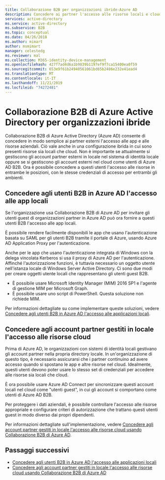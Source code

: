 ```yaml
---
title: Collaborazione B2B per organizzazioni ibride-Azure AD
description: Concedere ai partner l'accesso alle risorse locali e cloud con Collaborazione B2B di Azure AD.
services: active-directory
ms.service: active-directory
ms.subservice: B2B
ms.topic: conceptual
ms.date: 04/26/2018
ms.author: mimart
author: msmimart
manager: celestedg
ms.reviewer: mal
ms.collection: M365-identity-device-management
ms.openlocfilehash: 427f7ad4d6a1b9839b1197ef9f7ca15400ea0f59
ms.sourcegitcommit: 653e9f61b24940561061bd65b2486e232e41ead4
ms.translationtype: MT
ms.contentlocale: it-IT
ms.lasthandoff: 11/21/2019
ms.locfileid: "74272481"
---
```

# <a name="azure-active-directory-b2b-collaboration-for-hybrid-organizations"></a>Collaborazione B2B di Azure Active Directory per organizzazioni ibride

Collaborazione B2B di Azure Active Directory (Azure AD) consente di concedere in modo semplice ai partner esterni l'accesso alle app e alle risorse aziendali. Ciò vale anche in una configurazione ibrida in cui sono presenti risorse sia locali che cloud. Non è importante se attualmente si gestiscono gli account partner esterni in locale nel sistema di identità locale oppure se si gestiscono gli account esterni nel cloud come utenti di Azure AD B2B. Ora è possibile concedere a questi utenti l'accesso alle risorse in entrambe le posizioni, con le stesse credenziali di accesso per entrambi gli ambienti.

## <a name="grant-b2b-users-in-azure-ad-access-to-your-on-premises-apps"></a>Concedere agli utenti B2B in Azure AD l'accesso alle app locali

Se l'organizzazione usa Collaborazione B2B di Azure AD per invitare gli utenti guest di organizzazioni partner in Azure AD può ora fornire a questi utenti B2B l'accesso alle app locali.

È possibile rendere facilmente disponibili le app che usano l'autenticazione basata su SAML per gli utenti B2B tramite il portale di Azure, usando Azure AD Application Proxy per l'autenticazione.

Anche per le app che usano l'autenticazione integrata di Windows con la delega vincolata Kerberos si usa il proxy di Azure AD per l'autenticazione. Affinché l'autorizzazione funzioni, è tuttavia necessario un oggetto utente nell'istanza locale di Windows Server Active Directory. Ci sono due modi per creare oggetti utente locali che rappresentano gli utenti guest B2B.

- È possibile usare Microsoft Identity Manager (MIM) 2016 SP1 e l'agente di gestione MIM per Microsoft Graph.
- È possibile usare uno script di PowerShell. Questa soluzione non richiede MIM.

Per informazioni dettagliate su come implementare queste soluzioni, vedere [Concedere agli utenti B2B in Azure AD l'accesso alle applicazioni locali](hybrid-cloud-to-on-premises.md).

## <a name="grant-locally-managed-partner-accounts-access-to-cloud-resources"></a>Concedere agli account partner gestiti in locale l'accesso alle risorse cloud

Prima di Azure AD, le organizzazioni con sistemi di identità locali gestivano gli account partner nella propria directory locale. In un'organizzazione di questo tipo, è necessario assicurarsi che i partner continuino ad avere accesso quando si spostano le app e altre risorse nel cloud. Idealmente, questi utenti devono poter usare lo stesso set di credenziali per accedere alle risorse sia locali che cloud. 

È ora possibile usare Azure AD Connect per sincronizzare questi account locali nel cloud come "utenti guest", in cui gli account si comportano come utenti di Azure AD B2B.

Per proteggere i dati aziendali, è possibile controllare l'accesso alle risorse appropriate e configurare criteri di autorizzazione che trattano questi utenti guest in modo diverso dai propri dipendenti.

Per informazioni dettagliate sull'implementazione, vedere [Concedere agli account partner gestiti in locale l'accesso alle risorse cloud usando Collaborazione B2B di Azure AD](hybrid-on-premises-to-cloud.md).
 
## <a name="next-steps"></a>Passaggi successivi

- [Concedere agli utenti B2B in Azure AD l'accesso alle applicazioni locali](hybrid-cloud-to-on-premises.md)
- [Concedere agli account partner gestiti in locale l'accesso alle risorse cloud usando Collaborazione B2B di Azure AD](hybrid-on-premises-to-cloud.md)


